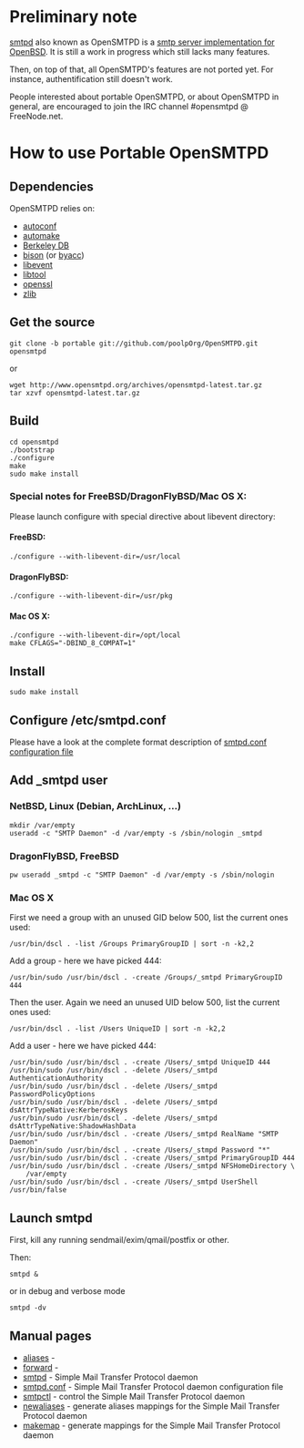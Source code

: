 Preliminary note
================

[smtpd](http://www.openbsd.org/cgi-bin/cvsweb/src/usr.sbin/smtpd/) also known as
OpenSMTPD is a [smtp server implementation for OpenBSD](http://http://opensmtpd.org/smtpd.8.html).
It is still a work in progress which still lacks many features.

Then, on top of that, all OpenSMTPD's features are not ported yet. For instance,
authentification still doesn't work.

People interested about portable OpenSMTPD, or about OpenSMTPD in general, are
encouraged to join the IRC channel #opensmtpd @ FreeNode.net.


How to use Portable OpenSMTPD
=============================

Dependencies
------------

OpenSMTPD relies on:
* [autoconf](http://www.gnu.org/software/autoconf/)
* [automake](http://www.gnu.org/software/automake/)
* [Berkeley DB](http://www.oracle.com/technetwork/products/berkeleydb/overview/index.html)
* [bison](http://www.gnu.org/software/bison/) (or [byacc](http://invisible-island.net/byacc/byacc.html))
* [libevent](http://libevent.org/)
* [libtool](http://www.gnu.org/software/libtool/)
* [openssl](http://www.openssl.org/)
* [zlib](http://www.zlib.net/)


Get the source
--------------

    git clone -b portable git://github.com/poolpOrg/OpenSMTPD.git opensmtpd

or

    wget http://www.opensmtpd.org/archives/opensmtpd-latest.tar.gz
    tar xzvf opensmtpd-latest.tar.gz


Build
-----

    cd opensmtpd  
    ./bootstrap  
    ./configure  
    make  
    sudo make install  

### Special notes for FreeBSD/DragonFlyBSD/Mac OS X:

Please launch configure with special directive about libevent directory:

#### FreeBSD:

    ./configure --with-libevent-dir=/usr/local

#### DragonFlyBSD:

    ./configure --with-libevent-dir=/usr/pkg

#### Mac OS X:

    ./configure --with-libevent-dir=/opt/local
    make CFLAGS="-DBIND_8_COMPAT=1"


Install
-------

    sudo make install    


Configure /etc/smtpd.conf
-------------------------

Please have a look at the complete format description of [smtpd.conf configuration file](http://opensmtpd.org/smtpd.conf.5.html)

Add _smtpd user
---------------

### NetBSD, Linux (Debian, ArchLinux, ...)

    mkdir /var/empty  
    useradd -c "SMTP Daemon" -d /var/empty -s /sbin/nologin _smtpd

### DragonFlyBSD, FreeBSD

    pw useradd _smtpd -c "SMTP Daemon" -d /var/empty -s /sbin/nologin

### Mac OS X

First we need a group with an unused GID below 500, list the current ones used:

	/usr/bin/dscl . -list /Groups PrimaryGroupID | sort -n -k2,2

Add a group - here we have picked 444:

	/usr/bin/sudo /usr/bin/dscl . -create /Groups/_smtpd PrimaryGroupID 444

Then the user. Again we need an unused UID below 500, list the current ones used:

	/usr/bin/dscl . -list /Users UniqueID | sort -n -k2,2

Add a user - here we have picked 444:

	/usr/bin/sudo /usr/bin/dscl . -create /Users/_smtpd UniqueID 444
	/usr/bin/sudo /usr/bin/dscl . -delete /Users/_smtpd AuthenticationAuthority
	/usr/bin/sudo /usr/bin/dscl . -delete /Users/_smtpd PasswordPolicyOptions
	/usr/bin/sudo /usr/bin/dscl . -delete /Users/_smtpd dsAttrTypeNative:KerberosKeys
	/usr/bin/sudo /usr/bin/dscl . -delete /Users/_smtpd dsAttrTypeNative:ShadowHashData
	/usr/bin/sudo /usr/bin/dscl . -create /Users/_smtpd RealName "SMTP Daemon"
	/usr/bin/sudo /usr/bin/dscl . -create /Users/_stmpd Password "*"
	/usr/bin/sudo /usr/bin/dscl . -create /Users/_smtpd PrimaryGroupID 444
	/usr/bin/sudo /usr/bin/dscl . -create /Users/_smtpd NFSHomeDirectory \
		/var/empty
	/usr/bin/sudo /usr/bin/dscl . -create /Users/_smtpd UserShell /usr/bin/false


Launch smtpd
------------

First, kill any running sendmail/exim/qmail/postfix or other.

Then:

    smtpd &

or in debug and verbose mode

    smtpd -dv


Manual pages
------------

* [aliases](http://opensmtpd.org/aliases.5.html) - 
* [forward](http://opensmtpd.org/forward.5.html) - 
* [smtpd](http://opensmtpd.org/smtpd.8.html) - Simple Mail Transfer Protocol daemon
* [smtpd.conf](http://opensmtpd.org/smtpd.conf.5.html) - Simple Mail Transfer Protocol daemon configuration file
* [smtpctl](http://opensmtpd.org/smtpctl.8.html) - control the Simple Mail Transfer Protocol daemon
* [newaliases](http://opensmtpd.org/newaliases.8.html) - generate aliases mappings for the Simple Mail Transfer Protocol daemon
* [makemap](http://opensmtpd.org/makemap.8.html) - generate mappings for the Simple Mail Transfer Protocol daemon
